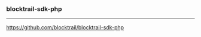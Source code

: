### blocktrail-sdk-php
---
https://github.com/blocktrail/blocktrail-sdk-php

```
```

```
```

```
```


